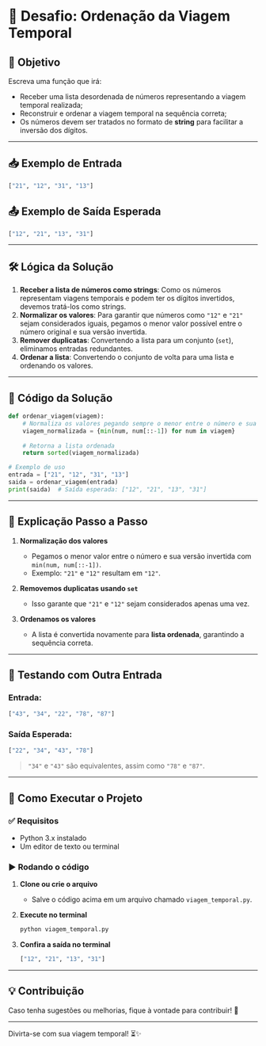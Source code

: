 
# 🚀 Desafio: Ordenação da Viagem Temporal

## 📌 Objetivo

Escreva uma função que irá:

- Receber uma lista desordenada de números representando a viagem temporal realizada;
- Reconstruir e ordenar a viagem temporal na sequência correta;
- Os números devem ser tratados no formato de **string** para facilitar a inversão dos dígitos.

---

## 📥 Exemplo de Entrada

```python
["21", "12", "31", "13"]
```

## 📤 Exemplo de Saída Esperada

```python
["12", "21", "13", "31"]
```

---

## 🛠️ Lógica da Solução

1. **Receber a lista de números como strings**: Como os números representam viagens temporais e podem ter os dígitos invertidos, devemos tratá-los como strings.
2. **Normalizar os valores**: Para garantir que números como `"12"` e `"21"` sejam considerados iguais, pegamos o menor valor possível entre o número original e sua versão invertida.
3. **Remover duplicatas**: Convertendo a lista para um conjunto (`set`), eliminamos entradas redundantes.
4. **Ordenar a lista**: Convertendo o conjunto de volta para uma lista e ordenando os valores.

---

## 🔹 Código da Solução

```python
def ordenar_viagem(viagem):
    # Normaliza os valores pegando sempre o menor entre o número e sua inversão
    viagem_normalizada = {min(num, num[::-1]) for num in viagem}
    
    # Retorna a lista ordenada
    return sorted(viagem_normalizada)

# Exemplo de uso
entrada = ["21", "12", "31", "13"]
saida = ordenar_viagem(entrada)
print(saida)  # Saída esperada: ["12", "21", "13", "31"]
```

---

## 🔎 Explicação Passo a Passo

1. **Normalização dos valores**  
   - Pegamos o menor valor entre o número e sua versão invertida com `min(num, num[::-1])`.
   - Exemplo: `"21"` e `"12"` resultam em `"12"`.
   
2. **Removemos duplicatas usando `set`**  
   - Isso garante que `"21"` e `"12"` sejam considerados apenas uma vez.

3. **Ordenamos os valores**  
   - A lista é convertida novamente para **lista ordenada**, garantindo a sequência correta.

---

## 🧪 Testando com Outra Entrada

### Entrada:
```python
["43", "34", "22", "78", "87"]
```

### Saída Esperada:
```python
["22", "34", "43", "78"]
```

> `"34"` e `"43"` são equivalentes, assim como `"78"` e `"87"`.

---

## 🚀 Como Executar o Projeto

### ✅ **Requisitos**

- Python 3.x instalado
- Um editor de texto ou terminal

### ▶️ **Rodando o código**

1. **Clone ou crie o arquivo**  
   - Salve o código acima em um arquivo chamado `viagem_temporal.py`.

2. **Execute no terminal**  
   ```bash
   python viagem_temporal.py
   ```

3. **Confira a saída no terminal**  
   ```bash
   ["12", "21", "13", "31"]
   ```

---

## 💡 Contribuição

Caso tenha sugestões ou melhorias, fique à vontade para contribuir! 🚀

---

Divirta-se com sua viagem temporal! ⏳✨
